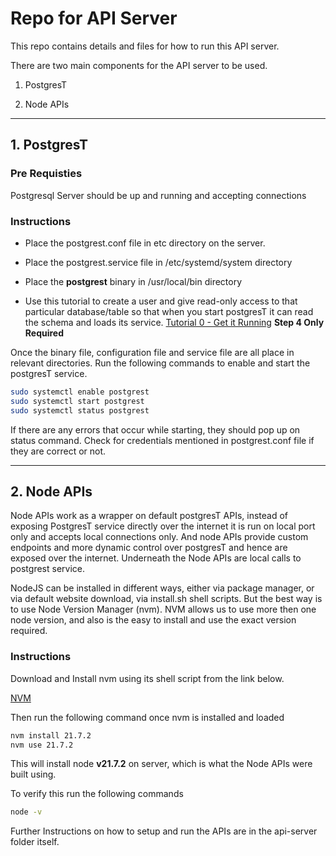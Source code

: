 # Repo for API Server

This repo contains details and files for how to run this API server.

There are two main components for the API server to be used.

1. PostgresT

2. Node APIs

---

## 1. PostgresT

### Pre Requisties

Postgresql Server should be up and running and accepting connections

### Instructions

- Place the postgrest.conf file in etc directory on the server.

- Place the postgrest.service file in /etc/systemd/system directory

- Place the **postgrest** binary in /usr/local/bin directory

- Use this tutorial to create a user and give read-only access to that particular database/table so that when you start postgresT it can read the schema and loads its service. [Tutorial 0 - Get it Running](https://postgrest.org/en/stable/tutorials/tut0.html) **Step 4 Only Required**

Once the binary file, configuration file and service file are all place in relevant directories. Run the following commands to enable and start the postgresT service.

```bash
sudo systemctl enable postgrest
sudo systemctl start postgrest
sudo systemctl status postgrest
```

If there are any errors that occur while starting, they should pop up on status command. Check for credentials mentioned in postgrest.conf file if they are correct or not.

---

## 2. Node APIs

Node APIs work as a wrapper on default postgresT APIs, instead of exposing PostgresT service directly over the internet it is run on local port only and accepts local connections only. And node APIs provide custom endpoints and more dynamic control over postgresT and hence are exposed over the internet. Underneath the Node APIs are local calls to postgrest service.

NodeJS can be installed in different ways, either via package manager, or via default website download, via install.sh shell scripts. But the best way is to use Node Version Manager (nvm). NVM allows us to use more then one node version, and also is the easy to install and use the exact version required.

### Instructions

Download and Install nvm using its shell script from the link below.

[NVM](https://github.com/nvm-sh/nvm)

Then run the following command once nvm is installed and loaded

```bash
nvm install 21.7.2
nvm use 21.7.2
```

This will install node **v21.7.2** on server, which is what the Node APIs were built using.

To verify this run the following commands

```bash
node -v
```

Further Instructions on how to setup and run the APIs are in the api-server folder itself.
